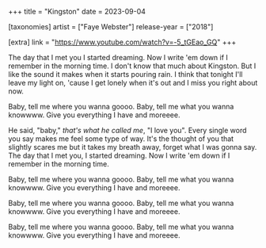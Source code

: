 +++
title = "Kingston"
date = 2023-09-04

[taxonomies]
artist = ["Faye Webster"]
release-year = ["2018"]

[extra]
link = "https://www.youtube.com/watch?v=-5_tGEao_GQ"
+++

<span class="l1">The day that I met you I started dreaming.</span>
Now I write 'em down if I remember in the morning time.
I don't know that much about Kingston.
<span class="l1">But I like the sound it makes when it starts pouring rain.</span>
I think that tonight I'll leave my light on,
'cause I get lonely when it's out and <span class="l1">I miss you right about now.</span>

Baby, tell me where you wanna goooo.
Baby, tell me what you wanna knowwww.
Give you everything I have and moreeee.

He said, "baby," _that's what he called me_, "I love you".
<span class="l1">Every single word you say makes me feel some type of way.
It's the thought of you that slightly scares me
but it takes my breath away, forget what I was gonna say.</span>
The day that I met you, I started dreaming.
Now I write 'em down if I remember in the morning time.

Baby, tell me where you wanna goooo.
Baby, tell me what you wanna knowwww.
Give you everything I have and moreeee.

Baby, tell me where you wanna goooo.
Baby, tell me what you wanna knowwww.
Give you everything I have and moreeee.

Baby, tell me where you wanna goooo.
Baby, tell me what you wanna knowwww.
Give you everything I have and moreeee.
